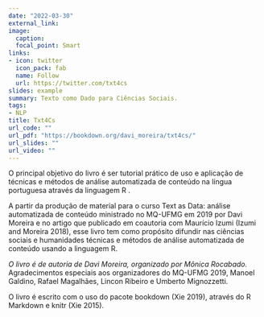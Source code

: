 ```yaml
---
date: "2022-03-30"
external_link:
image:
  caption: 
  focal_point: Smart
links:
- icon: twitter
  icon_pack: fab
  name: Follow
  url: https://twitter.com/txt4cs
slides: example
summary: Texto como Dado para Ciências Sociais.
tags:
- NLP
title: Txt4Cs
url_code: ""
url_pdf: "https://bookdown.org/davi_moreira/txt4cs/"
url_slides: ""
url_video: ""
---
```



O principal objetivo do livro é ser tutorial prático de uso e aplicação de técnicas e métodos de análise automatizada de conteúdo na língua portuguesa através da linguagem R .

A partir da produção de material para o curso Text as Data: análise automatizada de conteúdo ministrado no MQ-UFMG em 2019 por Davi Moreira e no artigo que publicado em coautoria com Maurício Izumi (Izumi and Moreira 2018), esse livro tem como propósito difundir nas ciências sociais e humanidades técnicas e métodos de análise automatizada de conteúdo usando a linguagem R.

*O livro é de autoria de Davi Moreira, organizado por Mônica Rocabado.*
Agradecimentos especiais aos organizadores do MQ-UFMG 2019, Manoel Galdino, Rafael Magalhães, Lincon Ribeiro e Umberto Mignozzetti.

O livro é escrito com o uso do pacote bookdown (Xie 2019), através do R Markdown e knitr (Xie 2015).
